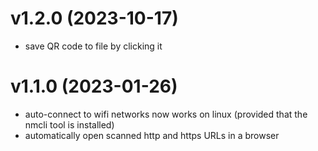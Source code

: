 # v1.2.0 (2023-10-17)
- save QR code to file by clicking it

# v1.1.0 (2023-01-26)
- auto-connect to wifi networks now works on linux (provided that the nmcli tool is installed)
- automatically open scanned http and https URLs in a browser